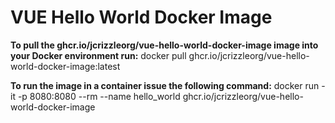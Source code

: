 # VUE Hello World Docker Image

**To pull the ghcr.io/jcrizzleorg/vue-hello-world-docker-image image into your Docker environment run:**
docker pull ghcr.io/jcrizzleorg/vue-hello-world-docker-image:latest

**To run the image in a container issue the following command:**
docker run -it -p 8080:8080 --rm --name hello_world ghcr.io/jcrizzleorg/vue-hello-world-docker-image
